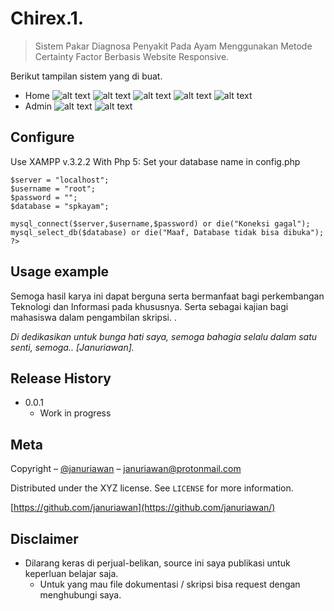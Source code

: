 # Chirex.1.
> Sistem Pakar Diagnosa Penyakit Pada Ayam Menggunakan Metode Certainty Factor Berbasis Website Responsive.

Berikut tampilan sistem yang di buat.
* Home
![alt text](https://github.com/januriawan/Chirex.1.0/blob/master/Home%201.png)
![alt text](https://github.com/januriawan/Chirex.1.0/blob/master/Home%202.png)
![alt text](https://github.com/januriawan/Chirex.1.0/blob/master/Home%203.png)
![alt text](https://github.com/januriawan/Chirex.1.0/blob/master/Home%204.png)
![alt text](https://github.com/januriawan/Chirex.1.0/blob/master/Home%205.png)
* Admin
![alt text](https://github.com/januriawan/Chirex.1.0/blob/master/Admin%201.png)
![alt text](https://github.com/januriawan/Chirex.1.0/blob/master/Admin%202.png)

## Configure

Use XAMPP v.3.2.2 With Php 5: Set your database name in config.php

```<?php
$server = "localhost";
$username = "root";
$password = "";
$database = "spkayam";

mysql_connect($server,$username,$password) or die("Koneksi gagal");
mysql_select_db($database) or die("Maaf, Database tidak bisa dibuka");
?>
```

## Usage example

Semoga hasil karya ini dapat berguna serta bermanfaat bagi perkembangan Teknologi dan Informasi pada khususnya. Serta sebagai kajian bagi mahasiswa dalam pengambilan skripsi. .

_Di dedikasikan untuk bunga hati saya, semoga bahagia selalu dalam satu senti, semoga.. [Januriawan]._


## Release History

* 0.0.1
    * Work in progress

## Meta

Copyright – [@januriawan](https://twitter.com/januriawan) – januriawan@protonmail.com

Distributed under the XYZ license. See ``LICENSE`` for more information.

[https://github.com/januriawan](https://github.com/januriawan/)

## Disclaimer

* Dilarang keras di perjual-belikan, source ini saya publikasi untuk keperluan belajar saja.
    * Untuk yang mau file dokumentasi / skripsi bisa request dengan menghubungi saya.


